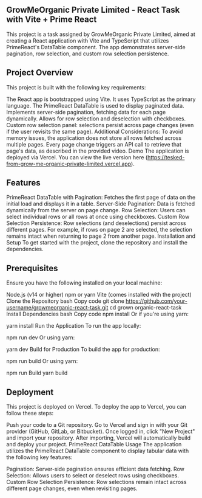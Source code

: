 ## GrowMeOrganic Private Limited - React Task with Vite + Prime React
This project is a task assigned by GrowMeOrganic Private Limited, aimed at creating a React application with Vite and TypeScript that utilizes PrimeReact's DataTable component. The app demonstrates server-side pagination, row selection, and custom row selection persistence.

## Project Overview
This project is built with the following key requirements:

The React app is bootstrapped using Vite.
It uses TypeScript as the primary language.
The PrimeReact DataTable is used to display paginated data.
Implements server-side pagination, fetching data for each page dynamically.
Allows for row selection and deselection with checkboxes.
Custom row selection panel: selections persist across page changes (even if the user revisits the same page).
Additional Considerations:
To avoid memory issues, the application does not store all rows fetched across multiple pages.
Every page change triggers an API call to retrieve that page's data, as described in the provided video.
Demo
The application is deployed via Vercel. You can view the live version here (https://tesked-from-grow-me-organic-private-limited.vercel.app).

## Features
PrimeReact DataTable with Pagination: Fetches the first page of data on the initial load and displays it in a table.
Server-Side Pagination: Data is fetched dynamically from the server on page change.
Row Selection: Users can select individual rows or all rows at once using checkboxes.
Custom Row Selection Persistence: Row selections (and deselections) persist across different pages. For example, if rows on page 2 are selected, the selection remains intact when returning to page 2 from another page.
Installation and Setup
To get started with the project, clone the repository and install the dependencies.

## Prerequisites
Ensure you have the following installed on your local machine:

Node.js (v14 or higher)
npm or yarn
Vite (comes installed with the project)
Clone the Repository
bash
Copy code
git clone https://github.com/your-username/growmeorganic-react-task.git
cd grown organic-react-task
Install Dependencies
bash
Copy code
npm install
Or if you're using yarn:


yarn install
Run the Application
To run the app locally:

npm run dev
Or using yarn:

yarn dev
Build for Production
To build the app for production:

npm run build
Or using yarn:

npm run Build
yarn build

## Deployment
This project is deployed on Vercel. To deploy the app to Vercel, you can follow these steps:

Push your code to a Git repository.
Go to Vercel and sign in with your Git provider (GitHub, GitLab, or Bitbucket).
Once logged in, click "New Project" and import your repository.
After importing, Vercel will automatically build and deploy your project.
PrimeReact DataTable Usage
The application utilizes the PrimeReact DataTable component to display tabular data with the following key features:

Pagination: Server-side pagination ensures efficient data fetching.
Row Selection: Allows users to select or deselect rows using checkboxes.
Custom Row Selection Persistence: Row selections remain intact across different page changes, even when revisiting pages.
